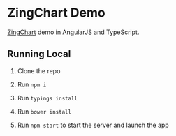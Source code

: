 ZingChart Demo
====================

[ZingChart](https://www.zingchart.com/) demo in AngularJS and TypeScript.

## Running Local

1. Clone the repo

1. Run `npm i`

1. Run `typings install`

1. Run `bower install`

1. Run `npm start` to start the server and launch the app
